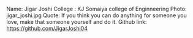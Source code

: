 Name: Jigar Joshi
College : KJ Somaiya college of Enginneering
Photo: jigar_joshi.jpg
Quote: If you think you can do anything for someone you love, make that someone yourself and do it.
Github link: https://github.com/JigarJoshi04
